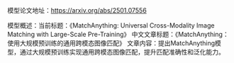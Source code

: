 模型论文地址：https://arxiv.org/abs/2501.07556

模型概述：当前标题：《MatchAnything: Universal Cross-Modality Image Matching with Large-Scale Pre-Training》
中文文章标题：《MatchAnything：使用大规模预训练的通用跨模态图像匹配》
文章内容：提出MatchAnything模型，通过大规模预训练实现通用跨模态图像匹配，提升匹配准确性和泛化能力。
